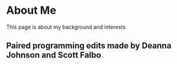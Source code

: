 # About Me

This page is about my background and interests

## Paired programming edits made by Deanna Johnson and Scott Falbo
